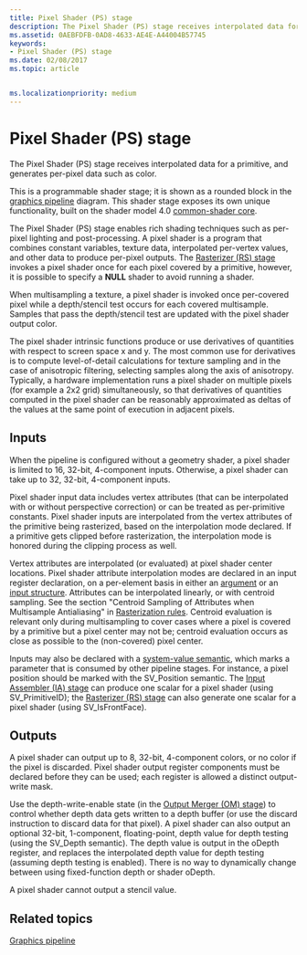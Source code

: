 ```yaml
---
title: Pixel Shader (PS) stage
description: The Pixel Shader (PS) stage receives interpolated data for a primitive, and generates per-pixel data such as color.
ms.assetid: 0AEBFDFB-0AD8-4633-AE4E-A44004B57745
keywords:
- Pixel Shader (PS) stage
ms.date: 02/08/2017
ms.topic: article


ms.localizationpriority: medium
---
```

# Pixel Shader (PS) stage


The Pixel Shader (PS) stage receives interpolated data for a primitive, and generates per-pixel data such as color.

This is a programmable shader stage; it is shown as a rounded block in the [graphics pipeline](graphics-pipeline.md) diagram. This shader stage exposes its own unique functionality, built on the shader model 4.0 [common-shader core](/windows/desktop/direct3dhlsl/dx-graphics-hlsl-common-core).

The Pixel Shader (PS) stage enables rich shading techniques such as per-pixel lighting and post-processing. A pixel shader is a program that combines constant variables, texture data, interpolated per-vertex values, and other data to produce per-pixel outputs. The [Rasterizer (RS) stage](rasterizer-stage--rs-.md) invokes a pixel shader once for each pixel covered by a primitive, however, it is possible to specify a **NULL** shader to avoid running a shader.

When multisampling a texture, a pixel shader is invoked once per-covered pixel while a depth/stencil test occurs for each covered multisample. Samples that pass the depth/stencil test are updated with the pixel shader output color.

The pixel shader intrinsic functions produce or use derivatives of quantities with respect to screen space x and y. The most common use for derivatives is to compute level-of-detail calculations for texture sampling and in the case of anisotropic filtering, selecting samples along the axis of anisotropy. Typically, a hardware implementation runs a pixel shader on multiple pixels (for example a 2x2 grid) simultaneously, so that derivatives of quantities computed in the pixel shader can be reasonably approximated as deltas of the values at the same point of execution in adjacent pixels.

## <span id="Inputs"></span><span id="inputs"></span><span id="INPUTS"></span>Inputs


When the pipeline is configured without a geometry shader, a pixel shader is limited to 16, 32-bit, 4-component inputs. Otherwise, a pixel shader can take up to 32, 32-bit, 4-component inputs.

Pixel shader input data includes vertex attributes (that can be interpolated with or without perspective correction) or can be treated as per-primitive constants. Pixel shader inputs are interpolated from the vertex attributes of the primitive being rasterized, based on the interpolation mode declared. If a primitive gets clipped before rasterization, the interpolation mode is honored during the clipping process as well.

Vertex attributes are interpolated (or evaluated) at pixel shader center locations. Pixel shader attribute interpolation modes are declared in an input register declaration, on a per-element basis in either an [argument](/windows/desktop/direct3dhlsl/dx-graphics-hlsl-function-parameters) or an [input structure](/windows/desktop/direct3dhlsl/dx-graphics-hlsl-struct). Attributes can be interpolated linearly, or with centroid sampling. See the section "Centroid Sampling of Attributes when Multisample Antialiasing" in [Rasterization rules](rasterization-rules.md). Centroid evaluation is relevant only during multisampling to cover cases where a pixel is covered by a primitive but a pixel center may not be; centroid evaluation occurs as close as possible to the (non-covered) pixel center.

Inputs may also be declared with a [system-value semantic](/windows/desktop/direct3dhlsl/dx-graphics-hlsl-semantics), which marks a parameter that is consumed by other pipeline stages. For instance, a pixel position should be marked with the SV\_Position semantic. The [Input Assembler (IA) stage](input-assembler-stage--ia-.md) can produce one scalar for a pixel shader (using SV\_PrimitiveID); the [Rasterizer (RS) stage](rasterizer-stage--rs-.md) can also generate one scalar for a pixel shader (using SV\_IsFrontFace).

## <span id="Outputs"></span><span id="outputs"></span><span id="OUTPUTS"></span>Outputs


A pixel shader can output up to 8, 32-bit, 4-component colors, or no color if the pixel is discarded. Pixel shader output register components must be declared before they can be used; each register is allowed a distinct output-write mask.

Use the depth-write-enable state (in the [Output Merger (OM) stage](output-merger-stage--om-.md)) to control whether depth data gets written to a depth buffer (or use the discard instruction to discard data for that pixel). A pixel shader can also output an optional 32-bit, 1-component, floating-point, depth value for depth testing (using the SV\_Depth semantic). The depth value is output in the oDepth register, and replaces the interpolated depth value for depth testing (assuming depth testing is enabled). There is no way to dynamically change between using fixed-function depth or shader oDepth.

A pixel shader cannot output a stencil value.

## <span id="related-topics"></span>Related topics


[Graphics pipeline](graphics-pipeline.md)

 

 
